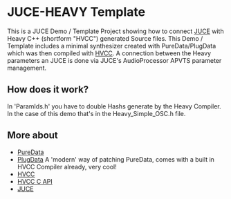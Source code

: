 # JUCE-HEAVY Template
This is a JUCE Demo / Template Project showing how to connect [JUCE](https://juce.com) with Heavy C++ (shortform "HVCC") generated Source files.
This Demo / Template includes a minimal synthesizer created with PureData/PlugData which was then compiled with [HVCC](https://github.com/Wasted-Audio/hvcc). A connection between the Heavy parameters an JUCE is done via JUCE's AudioProcessor APVTS parameter management.


## How does it work?
In 'ParamIds.h' you have to double Hashs generate by the Heavy Compiler. In the case of this demo that's in the Heavy_Simple_OSC.h file. 

## More about
- [PureData](https://puredata.info)
- [PlugData](https://plugdata.org) A 'modern' way of patching PureData, comes with a built in HVCC Compiler already, very cool! 
- [HVCC](https://github.com/Wasted-Audio/hvcc)
- [HVCC C API](https://wasted-audio.github.io/hvcc/docs/05.c.html)
- [JUCE](https://juce.com)

